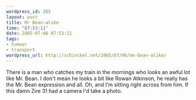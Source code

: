 ```yaml
--- 
wordpress_id: 265
layout: post
title: Mr Bean-alike
time: "07:53:11"
date: 2005-07-06 07:53:11
tags: 
- humour
- transport
wordpress_url: http://schinckel.net/2005/07/06/me-bean-alike/
---
```

There is a man who catches my train in the mornings who looks an awful lot like Mr. Bean. I don't mean he looks a bit like Rowan Atkinson, he really has the Mr. Bean expression and all. Oh, and I'm sitting right across from him. If this damn Zire 31 had a camera I'd take a photo. 
